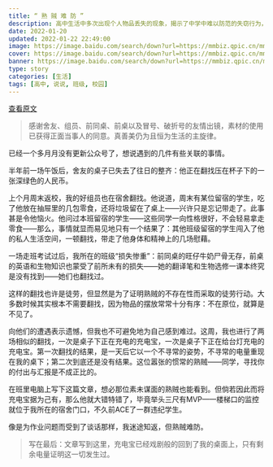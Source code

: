 ```yaml
---
title: “ 熟 贼 难 防 ”
description: 高中生活中多次出现个人物品丢失的现象，揭示了中学中难以防范的失窃行为，引发对于尊重他人私人物品和个人空间的思考。
date: 2022-01-20
updated: 2022-01-22 22:49:00
image: https://image.baidu.com/search/down?url=https://mmbiz.qpic.cn/mmbiz_jpg/9sIibiadwv3fZOET0iaB29muw24RYFpe5n4XHbzicWrMekkx4bQ1xm2NCdC3Rlk53icpyqOpJSH9f4bGGJm9861Qibjg/0
cover: https://image.baidu.com/search/down?url=https://mmbiz.qpic.cn/mmbiz_jpg/9sIibiadwv3fZOET0iaB29muw24RYFpe5n4XHbzicWrMekkx4bQ1xm2NCdC3Rlk53icpyqOpJSH9f4bGGJm9861Qibjg/0
banner: https://image.baidu.com/search/down?url=https://mmbiz.qpic.cn/mmbiz_jpg/9sIibiadwv3fZOET0iaB29muw24RYFpe5n4XHbzicWrMekkx4bQ1xm2NCdC3Rlk53icpyqOpJSH9f4bGGJm9861Qibjg/0
type: story
categories: [生活]
tags: [高中, 说说, 班级, 校园]
---
```


[查看原文](https://mp.weixin.qq.com/s/mDj_Ug08Tb3xtgR7kOyfUw)

> 感谢舍友、组员、前同桌、前桌以及冒号、破折号的友情出镜，素材的使用已获得正面当事人的同意。真善美仍为且恒为生活的主旋律。

已经一个多月月没有更新公众号了，想说遇到的几件有些关联的事情。

半年前一场午饭后，舍友的桌子已失去了往日的整齐：他正在翻找压在杯子下的一张深绿色的人民币。

上个月周末返校，我的好组员也在宿舍翻找。他说道，周末有某位留宿的学生，吃了他放在抽屉里的几包零食，还将垃圾留在了桌上——兴许只是忘记带走了。此事甚是令他恼火。他问过本班留宿的学生——这些同学一向性格很好，不会轻易拿走零食——那么，事情就显而易见地只有一个结果了：其他班级留宿的学生闯入了他的私人生活空间，一顿翻找，带走了他身体和精神上的几场慰藉。

一场走班考试过后，我所在的班级“损失惨重”：前同桌的旺仔牛奶尸骨无存，前桌的英语和生物知识也蒙受了前所未有的损失——她的翻译笔和生物选修一课本终究是没有找到——她们也翻找过。

这样的翻找也许是徒劳，但显然是为了证明熟贼的不存在性而采取的徒劳行动。大多数时候其实根本不需要翻找，因为物品的摆放常常十分有序：不在原位，就算是不见了。

向他们的遭遇表示遗憾，但我也不可避免地为自己感到难过。这周，我也进行了两场相似的翻找，一次是桌子下正在充电的充电宝，一次是桌子下正在给台灯充电的充电宝。第一次翻找的结果，是一天后它以一个不寻常的姿势，不寻常的电量重现在我的桌下；第二次到底还是没有结果。这位嚣张的惯常的熟贼——同学，寻找你的付出与汇报是不成正比的。

在班里电脑上写下这篇文章，想必那位素未谋面的熟贼也能看到。但倘若因此而将充电宝据为己有，那么他就大错特错了，毕竟举头三尺有MVP——楼梯口的监控就位于我所在的宿舍门口，不久前ACE了一群违纪学生。

像是为作业问题而受到了谈话那样，我迷途知返，但熟贼难防。

> 写在最后：文章写到这里，充电宝已经戏剧般的回到了我的桌面上，只有剩余电量证明这一切发生过。